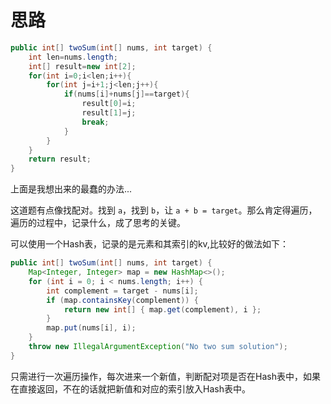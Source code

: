 # 思路

```java
public int[] twoSum(int[] nums, int target) {
    int len=nums.length;
    int[] result=new int[2];
    for(int i=0;i<len;i++){
        for(int j=i+1;j<len;j++){
            if(nums[i]+nums[j]==target){
                result[0]=i;
                result[1]=j;
                break;
            }
        }
    }
    return result;
}
```
上面是我想出来的最蠢的办法...

这道题有点像找配对。找到 `a`，找到 `b`，让 `a + b = target`。那么肯定得遍历，遍历的过程中，记录什么，成了思考的关键。

可以使用一个Hash表，记录的是元素和其索引的kv,比较好的做法如下：

```java
public int[] twoSum(int[] nums, int target) {
    Map<Integer, Integer> map = new HashMap<>();
    for (int i = 0; i < nums.length; i++) {
        int complement = target - nums[i];
        if (map.containsKey(complement)) {
            return new int[] { map.get(complement), i };
        }
        map.put(nums[i], i);
    }
    throw new IllegalArgumentException("No two sum solution");
}
```

只需进行一次遍历操作，每次进来一个新值，判断配对项是否在Hash表中，如果在直接返回，不在的话就把新值和对应的索引放入Hash表中。

